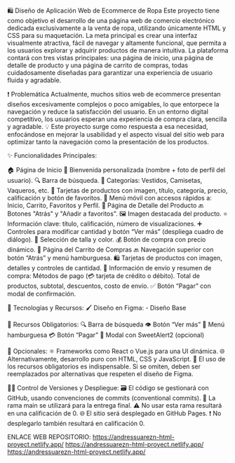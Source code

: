 🛍️ Diseño de Aplicación Web de Ecommerce de Ropa
Este proyecto tiene como objetivo el desarrollo de una página web de comercio electrónico dedicada exclusivamente a la venta de ropa, utilizando únicamente HTML y CSS para su maquetación. La meta principal es crear una interfaz visualmente atractiva, fácil de navegar y altamente funcional, que permita a los usuarios explorar y adquirir productos de manera intuitiva.
La plataforma contará con tres vistas principales: una página de inicio, una página de detalle de producto y una página de carrito de compras, todas cuidadosamente diseñadas para garantizar una experiencia de usuario fluida y agradable.


❗ Problemática
Actualmente, muchos sitios web de ecommerce presentan diseños excesivamente complejos o poco amigables, lo que entorpece la navegación y reduce la satisfacción del usuario. En un entorno digital competitivo, los usuarios esperan una experiencia de compra clara, sencilla y agradable.
💡 Este proyecto surge como respuesta a esa necesidad, enfocándose en mejorar la usabilidad y el aspecto visual del sitio web para optimizar tanto la navegación como la presentación de los productos.


✨ Funcionalidades Principales:

🏠 Página de Inicio
👋 Bienvenida personalizada (nombre + foto de perfil del usuario).
🔍 Barra de búsqueda.
🧵 Categorías: Vestidos, Camisetas, Vaqueros, etc.
🛒 Tarjetas de productos con imagen, título, categoría, precio, calificación y botón de favoritos.
📱 Menú móvil con accesos rápidos a: Inicio, Carrito, Favoritos y Perfil.
👗 Página de Detalle del Producto
🔙 Botones "Atrás" y "Añadir a favoritos".
🖼️ Imagen destacada del producto.
⭐ Información clave: título, calificación, número de visualizaciones.
➕ Controles para modificar cantidad y botón “Ver más” (despliega cuadro de diálogo).
🎨 Selección de talla y color.
💰 Botón de compra con precio dinámico.
🧾 Página del Carrito de Compras
🔙 Navegación superior con botón “Atrás” y menú hamburguesa.
🛍️ Tarjetas de productos con imagen, detalles y controles de cantidad.
🚚 Información de envío y resumen de compra:
Métodos de pago (💳 tarjeta de crédito o débito).
Total de productos, subtotal, descuentos, costo de envío.
✅ Botón “Pagar” con modal de confirmación.


🧰 Tecnologías y Recursos:
🖌️ Diseño en Figma:
    - Diseño Base

🧩 Recursos Obligatorios:
🔍 Barra de búsqueda
👁️ Botón “Ver más”
🍔 Menú hamburguesa
💳 Botón “Pagar”
💬 Modal con SweetAlert2 (opcional)

🧠 Opcionales:
⚛️ Frameworks como React o Vue.js para una UI dinámica.
🌐 Alternativamente, desarrollo puro con HTML, CSS y JavaScript.
📌 El uso de los recursos obligatorios es indispensable. Si se omiten, deben ser reemplazados por alternativas que respeten el diseño de Figma.


🧑‍💻 Control de Versiones y Despliegue:
🗃️ El código se gestionará con GitHub, usando convenciones de commits (conventional commits).
🌿 La rama main se utilizará para la entrega final.
⚠️ No usar esta rama resultará en una calificación de 0.
🌐 El sitio será desplegado en GitHub Pages.
❗ No desplegarlo también resultará en calificación 0.

ENLACE WEB REPOSITORIO: 
https://andressuarezn-html-proyect.netlify.app/
https://andressuarezn-html-proyect.netlify.app/
https://andressuarezn-html-proyect.netlify.app/